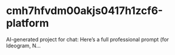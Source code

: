 # cmh7hfvdm00akjs0417h1zcf6-platform
AI-generated project for chat: Here’s a full professional prompt (for Ideogram, N...
